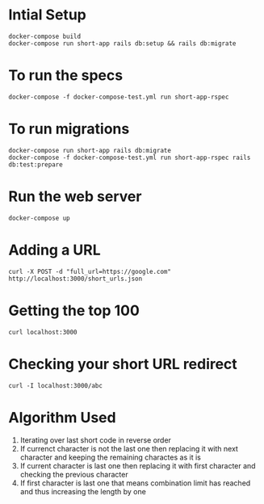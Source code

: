 # Intial Setup

    docker-compose build
    docker-compose run short-app rails db:setup && rails db:migrate

# To run the specs

    docker-compose -f docker-compose-test.yml run short-app-rspec

# To run migrations

    docker-compose run short-app rails db:migrate
    docker-compose -f docker-compose-test.yml run short-app-rspec rails db:test:prepare

# Run the web server

    docker-compose up

# Adding a URL

    curl -X POST -d "full_url=https://google.com" http://localhost:3000/short_urls.json

# Getting the top 100

    curl localhost:3000

# Checking your short URL redirect

    curl -I localhost:3000/abc

# Algorithm Used

1. Iterating over last short code in reverse order
2. If currenct character is not the last one then replacing it with next character and keeping the remaining charactes as it is
3. If current character is last one then replacing it with first character and checking the previous character
4. If first character is last one that means combination limit has reached and thus increasing the length by one

